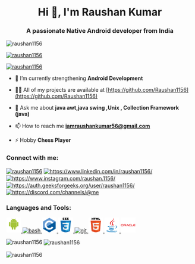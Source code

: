 <h1 align="center">Hi 👋, I'm Raushan Kumar</h1>
<h3 align="center">A passionate Native Android developer from India</h3>

<p align="left"> <img src="https://komarev.com/ghpvc/?username=raushan1156&label=Profile%20views&color=0e75b6&style=flat" alt="raushan1156" /> </p>

<p align="left"> <a href="https://github.com/ryo-ma/github-profile-trophy"><img src="https://github-profile-trophy.vercel.app/?username=raushan1156" alt="raushan1156" /></a> </p>

<p align="left"> <a href="https://twitter.com/raushan1156" target="blank"><img src="https://img.shields.io/twitter/follow/raushan1156?logo=twitter&style=for-the-badge" alt="raushan1156" /></a> </p>

- 🌱 I’m currently strengthening **Android Development**

- 👨‍💻 All of my projects are available at [https://github.com/Raushan1156](https://github.com/Raushan1156)

- 💬 Ask me about **java awt,java swing ,Unix , Collection Framework (java)**

- 📫 How to reach me **iamraushankumar56@gmail.com**

- ⚡ Hobby **Chess Player**

<h3 align="left">Connect with me:</h3>
<p align="left">
<a href="https://twitter.com/raushan1156" target="blank"><img align="center" src="https://raw.githubusercontent.com/rahuldkjain/github-profile-readme-generator/master/src/images/icons/Social/twitter.svg" alt="raushan1156" height="30" width="40" /></a>
<a href="https://linkedin.com/in/https://www.linkedin.com/in/raushan1156/" target="blank"><img align="center" src="https://raw.githubusercontent.com/rahuldkjain/github-profile-readme-generator/master/src/images/icons/Social/linked-in-alt.svg" alt="https://www.linkedin.com/in/raushan1156/" height="30" width="40" /></a>
<a href="https://instagram.com/https://www.instagram.com/raushan.1156/" target="blank"><img align="center" src="https://raw.githubusercontent.com/rahuldkjain/github-profile-readme-generator/master/src/images/icons/Social/instagram.svg" alt="https://www.instagram.com/raushan.1156/" height="30" width="40" /></a>
<a href="https://auth.geeksforgeeks.org/user/https://auth.geeksforgeeks.org/user/raushan1156/" target="blank"><img align="center" src="https://raw.githubusercontent.com/rahuldkjain/github-profile-readme-generator/master/src/images/icons/Social/geeks-for-geeks.svg" alt="https://auth.geeksforgeeks.org/user/raushan1156/" height="30" width="40" /></a>
<a href="https://discord.gg/https://discord.com/channels/@me" target="blank"><img align="center" src="https://raw.githubusercontent.com/rahuldkjain/github-profile-readme-generator/master/src/images/icons/Social/discord.svg" alt="https://discord.com/channels/@me" height="30" width="40" /></a>
</p>

<h3 align="left">Languages and Tools:</h3>
<p align="left"> <a href="https://developer.android.com" target="_blank"> <img src="https://raw.githubusercontent.com/devicons/devicon/master/icons/android/android-original-wordmark.svg" alt="android" width="40" height="40"/> </a> <a href="https://www.gnu.org/software/bash/" target="_blank"> <img src="https://www.vectorlogo.zone/logos/gnu_bash/gnu_bash-icon.svg" alt="bash" width="40" height="40"/> </a> <a href="https://www.cprogramming.com/" target="_blank"> <img src="https://raw.githubusercontent.com/devicons/devicon/master/icons/c/c-original.svg" alt="c" width="40" height="40"/> </a> <a href="https://www.w3schools.com/css/" target="_blank"> <img src="https://raw.githubusercontent.com/devicons/devicon/master/icons/css3/css3-original-wordmark.svg" alt="css3" width="40" height="40"/> </a> <a href="https://git-scm.com/" target="_blank"> <img src="https://www.vectorlogo.zone/logos/git-scm/git-scm-icon.svg" alt="git" width="40" height="40"/> </a> <a href="https://www.w3.org/html/" target="_blank"> <img src="https://raw.githubusercontent.com/devicons/devicon/master/icons/html5/html5-original-wordmark.svg" alt="html5" width="40" height="40"/> </a> <a href="https://www.java.com" target="_blank"> <img src="https://raw.githubusercontent.com/devicons/devicon/master/icons/java/java-original.svg" alt="java" width="40" height="40"/> </a> <a href="https://www.oracle.com/" target="_blank"> <img src="https://raw.githubusercontent.com/devicons/devicon/master/icons/oracle/oracle-original.svg" alt="oracle" width="40" height="40"/> </a> </p>

<p><img align="left" src="https://github-readme-stats.vercel.app/api/top-langs?username=raushan1156&show_icons=true&locale=en&layout=compact" alt="raushan1156" /></p>

<p>&nbsp;<img align="center" src="https://github-readme-stats.vercel.app/api?username=raushan1156&show_icons=true&locale=en" alt="raushan1156" /></p>

<p><img align="center" src="https://github-readme-streak-stats.herokuapp.com/?user=raushan1156&" alt="raushan1156" /></p>
